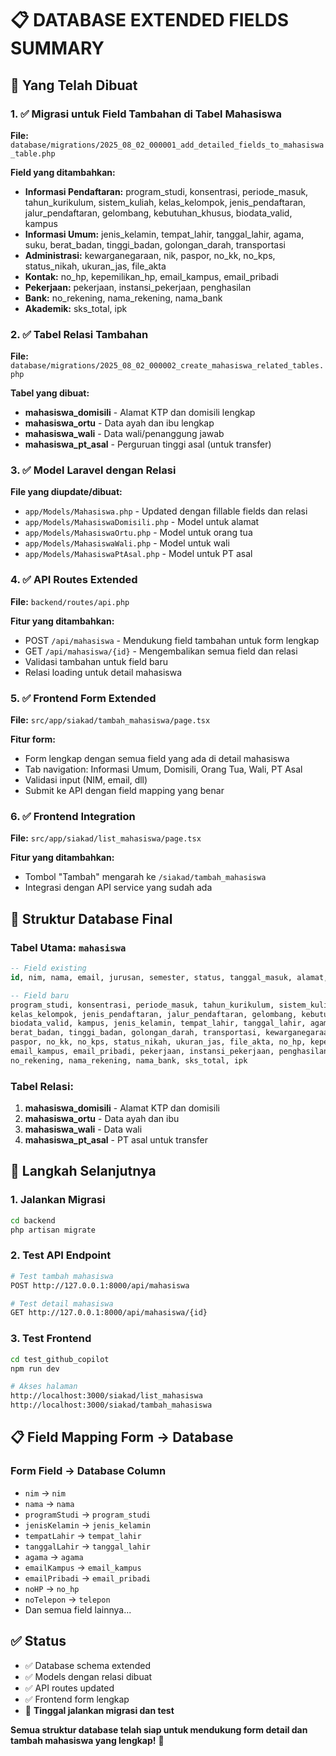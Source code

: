 # 📋 DATABASE EXTENDED FIELDS SUMMARY

## 🎯 Yang Telah Dibuat

### 1. ✅ Migrasi untuk Field Tambahan di Tabel Mahasiswa
**File:** `database/migrations/2025_08_02_000001_add_detailed_fields_to_mahasiswa_table.php`

**Field yang ditambahkan:**
- **Informasi Pendaftaran:** program_studi, konsentrasi, periode_masuk, tahun_kurikulum, sistem_kuliah, kelas_kelompok, jenis_pendaftaran, jalur_pendaftaran, gelombang, kebutuhan_khusus, biodata_valid, kampus
- **Informasi Umum:** jenis_kelamin, tempat_lahir, tanggal_lahir, agama, suku, berat_badan, tinggi_badan, golongan_darah, transportasi
- **Administrasi:** kewarganegaraan, nik, paspor, no_kk, no_kps, status_nikah, ukuran_jas, file_akta
- **Kontak:** no_hp, kepemilikan_hp, email_kampus, email_pribadi
- **Pekerjaan:** pekerjaan, instansi_pekerjaan, penghasilan
- **Bank:** no_rekening, nama_rekening, nama_bank
- **Akademik:** sks_total, ipk

### 2. ✅ Tabel Relasi Tambahan
**File:** `database/migrations/2025_08_02_000002_create_mahasiswa_related_tables.php`

**Tabel yang dibuat:**
- **mahasiswa_domisili** - Alamat KTP dan domisili lengkap
- **mahasiswa_ortu** - Data ayah dan ibu lengkap
- **mahasiswa_wali** - Data wali/penanggung jawab
- **mahasiswa_pt_asal** - Perguruan tinggi asal (untuk transfer)

### 3. ✅ Model Laravel dengan Relasi
**File yang diupdate/dibuat:**
- `app/Models/Mahasiswa.php` - Updated dengan fillable fields dan relasi
- `app/Models/MahasiswaDomisili.php` - Model untuk alamat
- `app/Models/MahasiswaOrtu.php` - Model untuk orang tua
- `app/Models/MahasiswaWali.php` - Model untuk wali
- `app/Models/MahasiswaPtAsal.php` - Model untuk PT asal

### 4. ✅ API Routes Extended
**File:** `backend/routes/api.php`

**Fitur yang ditambahkan:**
- POST `/api/mahasiswa` - Mendukung field tambahan untuk form lengkap
- GET `/api/mahasiswa/{id}` - Mengembalikan semua field dan relasi
- Validasi tambahan untuk field baru
- Relasi loading untuk detail mahasiswa

### 5. ✅ Frontend Form Extended
**File:** `src/app/siakad/tambah_mahasiswa/page.tsx`

**Fitur form:**
- Form lengkap dengan semua field yang ada di detail mahasiswa
- Tab navigation: Informasi Umum, Domisili, Orang Tua, Wali, PT Asal
- Validasi input (NIM, email, dll)
- Submit ke API dengan field mapping yang benar

### 6. ✅ Frontend Integration
**File:** `src/app/siakad/list_mahasiswa/page.tsx`

**Fitur yang ditambahkan:**
- Tombol "Tambah" mengarah ke `/siakad/tambah_mahasiswa`
- Integrasi dengan API service yang sudah ada

## 🎯 Struktur Database Final

### Tabel Utama: `mahasiswa`
```sql
-- Field existing
id, nim, nama, email, jurusan, semester, status, tanggal_masuk, alamat, telepon

-- Field baru
program_studi, konsentrasi, periode_masuk, tahun_kurikulum, sistem_kuliah, 
kelas_kelompok, jenis_pendaftaran, jalur_pendaftaran, gelombang, kebutuhan_khusus, 
biodata_valid, kampus, jenis_kelamin, tempat_lahir, tanggal_lahir, agama, suku, 
berat_badan, tinggi_badan, golongan_darah, transportasi, kewarganegaraan, nik, 
paspor, no_kk, no_kps, status_nikah, ukuran_jas, file_akta, no_hp, kepemilikan_hp, 
email_kampus, email_pribadi, pekerjaan, instansi_pekerjaan, penghasilan, 
no_rekening, nama_rekening, nama_bank, sks_total, ipk
```

### Tabel Relasi:
1. **mahasiswa_domisili** - Alamat KTP dan domisili
2. **mahasiswa_ortu** - Data ayah dan ibu
3. **mahasiswa_wali** - Data wali
4. **mahasiswa_pt_asal** - PT asal untuk transfer

## 🚀 Langkah Selanjutnya

### 1. Jalankan Migrasi
```bash
cd backend
php artisan migrate
```

### 2. Test API Endpoint
```bash
# Test tambah mahasiswa
POST http://127.0.0.1:8000/api/mahasiswa

# Test detail mahasiswa
GET http://127.0.0.1:8000/api/mahasiswa/{id}
```

### 3. Test Frontend
```bash
cd test_github_copilot
npm run dev

# Akses halaman
http://localhost:3000/siakad/list_mahasiswa
http://localhost:3000/siakad/tambah_mahasiswa
```

## 📋 Field Mapping Form → Database

### Form Field → Database Column
- `nim` → `nim`
- `nama` → `nama`
- `programStudi` → `program_studi`
- `jenisKelamin` → `jenis_kelamin`
- `tempatLahir` → `tempat_lahir`
- `tanggalLahir` → `tanggal_lahir`
- `agama` → `agama`
- `emailKampus` → `email_kampus`
- `emailPribadi` → `email_pribadi`
- `noHP` → `no_hp`
- `noTelepon` → `telepon`
- Dan semua field lainnya...

## ✅ Status
- ✅ Database schema extended
- ✅ Models dengan relasi dibuat
- ✅ API routes updated
- ✅ Frontend form lengkap
- 🔄 **Tinggal jalankan migrasi dan test**

**Semua struktur database telah siap untuk mendukung form detail dan tambah mahasiswa yang lengkap!** 🎉
